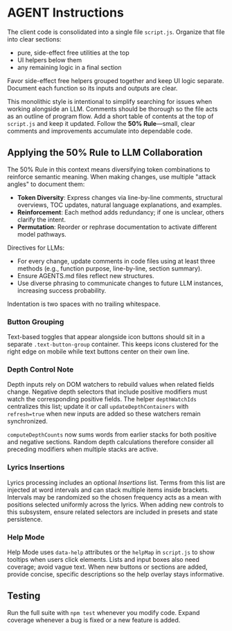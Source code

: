 # AGENT Instructions

The client code is consolidated into a single file `script.js`. Organize that file into clear sections:

- pure, side-effect free utilities at the top
- UI helpers below them
- any remaining logic in a final section

Favor side-effect free helpers grouped together and keep UI logic separate. Document each function so its inputs and outputs are clear.

This monolithic style is intentional to simplify searching for issues when working alongside an LLM. Comments should be thorough so the file acts as an outline of program flow.
Add a short table of contents at the top of `script.js` and keep it updated. Follow the **50% Rule**—small, clear comments and improvements accumulate into dependable code.

## Applying the 50% Rule to LLM Collaboration

The 50% Rule in this context means diversifying token combinations to reinforce semantic meaning. When making changes, use multiple "attack angles" to document them:

- **Token Diversity**: Express changes via line-by-line comments, structural overviews, TOC updates, natural language explanations, and examples.
- **Reinforcement**: Each method adds redundancy; if one is unclear, others clarify the intent.
- **Permutation**: Reorder or rephrase documentation to activate different model pathways.

Directives for LLMs:
- For every change, update comments in code files using at least three methods (e.g., function purpose, line-by-line, section summary).
- Ensure AGENTS.md files reflect new structures.
- Use diverse phrasing to communicate changes to future LLM instances, increasing success probability.

Indentation is two spaces with no trailing whitespace.

### Button Grouping

Text-based toggles that appear alongside icon buttons should sit in a
separate `.text-button-group` container. This keeps icons clustered for
the right edge on mobile while text buttons center on their own line.

### Depth Control Note

Depth inputs rely on DOM watchers to rebuild values when related fields change.
Negative depth selectors that include positive modifiers must watch the
corresponding positive fields. The helper `depthWatchIds` centralizes this list;
update it or call `updateDepthContainers` with `refresh=true` when new inputs are
added so these watchers remain synchronized.

`computeDepthCounts` now sums words from earlier stacks for both positive and
negative sections. Random depth calculations therefore consider all preceding
modifiers when multiple stacks are active.

### Lyrics Insertions

Lyrics processing includes an optional *Insertions* list. Terms from this list
are injected at word intervals and can stack multiple items inside brackets.
Intervals may be randomized so the chosen frequency acts as a mean with
positions selected uniformly across the lyrics. When adding new controls to
this subsystem, ensure related selectors are included in presets and state
persistence.

### Help Mode

Help Mode uses `data-help` attributes or the `helpMap` in `script.js` to show
tooltips when users click elements. Lists and input boxes also need coverage;
avoid vague text. When new buttons or sections are added, provide concise,
specific descriptions so the help overlay stays informative.

## Testing

Run the full suite with `npm test` whenever you modify code. Expand coverage whenever a bug is fixed or a new feature is added.
